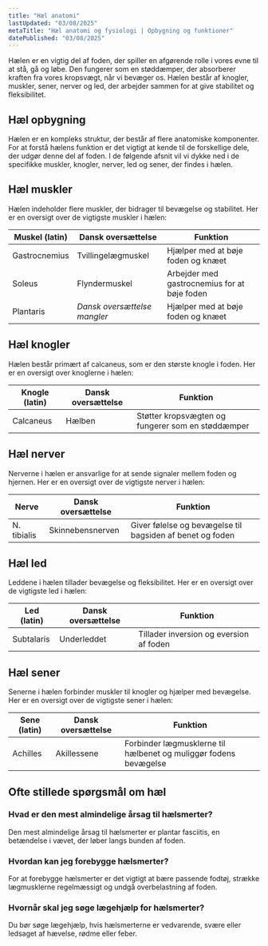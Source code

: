 ```yaml
---
title: "Hæl anatomi"
lastUpdated: "03/08/2025"
metaTitle: "Hæl anatomi og fysiologi | Opbygning og funktioner"
datePublished: "03/08/2025"
---
```


Hælen er en vigtig del af foden, der spiller en afgørende rolle i vores evne til at stå, gå og løbe. Den fungerer som en støddæmper, der absorberer kraften fra vores kropsvægt, når vi bevæger os. Hælen består af knogler, muskler, sener, nerver og led, der arbejder sammen for at give stabilitet og fleksibilitet.

## Hæl opbygning

Hælen er en kompleks struktur, der består af flere anatomiske komponenter. For at forstå hælens funktion er det vigtigt at kende til de forskellige dele, der udgør denne del af foden. I de følgende afsnit vil vi dykke ned i de specifikke muskler, knogler, nerver, led og sener, der findes i hælen.

## Hæl muskler

Hælen indeholder flere muskler, der bidrager til bevægelse og stabilitet. Her er en oversigt over de vigtigste muskler i hælen:

| Muskel (latin) | Dansk oversættelse | Funktion |
|----------------|--------------------|----------|
| Gastrocnemius  | Tvillingelægmuskel | Hjælper med at bøje foden og knæet |
| Soleus        | Flyndermuskel      | Arbejder med gastrocnemius for at bøje foden |
| Plantaris     | _Dansk oversættelse mangler_ | Hjælper med at bøje foden og knæet |

## Hæl knogler

Hælen består primært af calcaneus, som er den største knogle i foden. Her er en oversigt over knoglerne i hælen:

| Knogle (latin) | Dansk oversættelse | Funktion |
|----------------|--------------------|----------|
| Calcaneus      | Hælben             | Støtter kropsvægten og fungerer som en støddæmper |

## Hæl nerver

Nerverne i hælen er ansvarlige for at sende signaler mellem foden og hjernen. Her er en oversigt over de vigtigste nerver i hælen:

| Nerve          | Dansk oversættelse | Funktion |
|----------------|--------------------|----------|
| N. tibialis    | Skinnebensnerven   | Giver følelse og bevægelse til bagsiden af benet og foden |

## Hæl led

Leddene i hælen tillader bevægelse og fleksibilitet. Her er en oversigt over de vigtigste led i hælen:

| Led (latin)    | Dansk oversættelse | Funktion |
|----------------|--------------------|----------|
| Subtalaris     | Underleddet        | Tillader inversion og eversion af foden |

## Hæl sener

Senerne i hælen forbinder muskler til knogler og hjælper med bevægelse. Her er en oversigt over de vigtigste sener i hælen:

| Sene (latin)   | Dansk oversættelse | Funktion |
|----------------|--------------------|----------|
| Achilles       | Akillessene        | Forbinder lægmusklerne til hælbenet og muliggør fodens bevægelse |

## Ofte stillede spørgsmål om hæl

### Hvad er den mest almindelige årsag til hælsmerter?

Den mest almindelige årsag til hælsmerter er plantar fasciitis, en betændelse i vævet, der løber langs bunden af foden.

### Hvordan kan jeg forebygge hælsmerter?

For at forebygge hælsmerter er det vigtigt at bære passende fodtøj, strække lægmusklerne regelmæssigt og undgå overbelastning af foden.

### Hvornår skal jeg søge lægehjælp for hælsmerter?

Du bør søge lægehjælp, hvis hælsmerterne er vedvarende, svære eller ledsaget af hævelse, rødme eller feber.